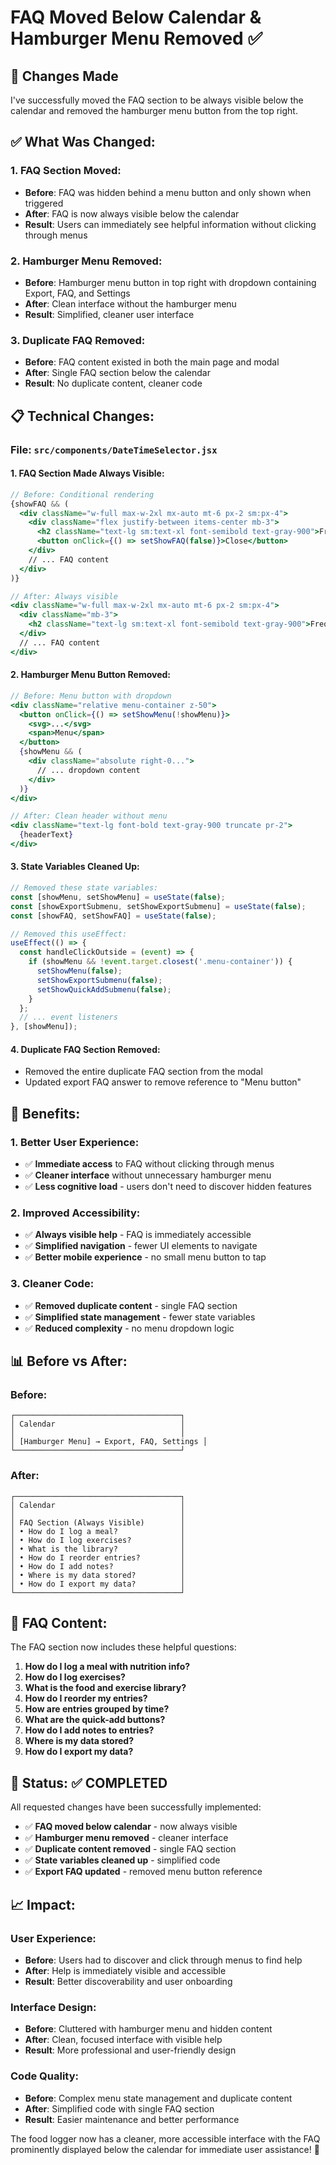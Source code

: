 # FAQ Moved Below Calendar & Hamburger Menu Removed ✅

## 🎉 **Changes Made**

I've successfully moved the FAQ section to be always visible below the calendar and removed the hamburger menu button from the top right.

## ✅ **What Was Changed:**

### **1. FAQ Section Moved:**
- **Before**: FAQ was hidden behind a menu button and only shown when triggered
- **After**: FAQ is now always visible below the calendar
- **Result**: Users can immediately see helpful information without clicking through menus

### **2. Hamburger Menu Removed:**
- **Before**: Hamburger menu button in top right with dropdown containing Export, FAQ, and Settings
- **After**: Clean interface without the hamburger menu
- **Result**: Simplified, cleaner user interface

### **3. Duplicate FAQ Removed:**
- **Before**: FAQ content existed in both the main page and modal
- **After**: Single FAQ section below the calendar
- **Result**: No duplicate content, cleaner code

## 📋 **Technical Changes:**

### **File: `src/components/DateTimeSelector.jsx`**

#### **1. FAQ Section Made Always Visible:**
```jsx
// Before: Conditional rendering
{showFAQ && (
  <div className="w-full max-w-2xl mx-auto mt-6 px-2 sm:px-4">
    <div className="flex justify-between items-center mb-3">
      <h2 className="text-lg sm:text-xl font-semibold text-gray-900">Frequent Questions</h2>
      <button onClick={() => setShowFAQ(false)}>Close</button>
    </div>
    // ... FAQ content
  </div>
)}

// After: Always visible
<div className="w-full max-w-2xl mx-auto mt-6 px-2 sm:px-4">
  <div className="mb-3">
    <h2 className="text-lg sm:text-xl font-semibold text-gray-900">Frequent Questions</h2>
  </div>
  // ... FAQ content
</div>
```

#### **2. Hamburger Menu Button Removed:**
```jsx
// Before: Menu button with dropdown
<div className="relative menu-container z-50">
  <button onClick={() => setShowMenu(!showMenu)}>
    <svg>...</svg>
    <span>Menu</span>
  </button>
  {showMenu && (
    <div className="absolute right-0...">
      // ... dropdown content
    </div>
  )}
</div>

// After: Clean header without menu
<div className="text-lg font-bold text-gray-900 truncate pr-2">
  {headerText}
</div>
```

#### **3. State Variables Cleaned Up:**
```jsx
// Removed these state variables:
const [showMenu, setShowMenu] = useState(false);
const [showExportSubmenu, setShowExportSubmenu] = useState(false);
const [showFAQ, setShowFAQ] = useState(false);

// Removed this useEffect:
useEffect(() => {
  const handleClickOutside = (event) => {
    if (showMenu && !event.target.closest('.menu-container')) {
      setShowMenu(false);
      setShowExportSubmenu(false);
      setShowQuickAddSubmenu(false);
    }
  };
  // ... event listeners
}, [showMenu]);
```

#### **4. Duplicate FAQ Section Removed:**
- Removed the entire duplicate FAQ section from the modal
- Updated export FAQ answer to remove reference to "Menu button"

## 🎯 **Benefits:**

### **1. Better User Experience:**
- ✅ **Immediate access** to FAQ without clicking through menus
- ✅ **Cleaner interface** without unnecessary hamburger menu
- ✅ **Less cognitive load** - users don't need to discover hidden features

### **2. Improved Accessibility:**
- ✅ **Always visible help** - FAQ is immediately accessible
- ✅ **Simplified navigation** - fewer UI elements to navigate
- ✅ **Better mobile experience** - no small menu button to tap

### **3. Cleaner Code:**
- ✅ **Removed duplicate content** - single FAQ section
- ✅ **Simplified state management** - fewer state variables
- ✅ **Reduced complexity** - no menu dropdown logic

## 📊 **Before vs After:**

### **Before:**
```
┌─────────────────────────────────────┐
│ Calendar                            │
│                                     │
│ [Hamburger Menu] → Export, FAQ, Settings │
└─────────────────────────────────────┘
```

### **After:**
```
┌─────────────────────────────────────┐
│ Calendar                            │
│                                     │
│ FAQ Section (Always Visible)        │
│ • How do I log a meal?              │
│ • How do I log exercises?           │
│ • What is the library?              │
│ • How do I reorder entries?         │
│ • How do I add notes?               │
│ • Where is my data stored?          │
│ • How do I export my data?          │
└─────────────────────────────────────┘
```

## 🔧 **FAQ Content:**

The FAQ section now includes these helpful questions:
1. **How do I log a meal with nutrition info?**
2. **How do I log exercises?**
3. **What is the food and exercise library?**
4. **How do I reorder my entries?**
5. **How are entries grouped by time?**
6. **What are the quick-add buttons?**
7. **How do I add notes to entries?**
8. **Where is my data stored?**
9. **How do I export my data?**

## 🚀 **Status: ✅ COMPLETED**

All requested changes have been successfully implemented:
- ✅ **FAQ moved below calendar** - now always visible
- ✅ **Hamburger menu removed** - cleaner interface
- ✅ **Duplicate content removed** - single FAQ section
- ✅ **State variables cleaned up** - simplified code
- ✅ **Export FAQ updated** - removed menu button reference

## 📈 **Impact:**

### **User Experience:**
- **Before**: Users had to discover and click through menus to find help
- **After**: Help is immediately visible and accessible
- **Result**: Better discoverability and user onboarding

### **Interface Design:**
- **Before**: Cluttered with hamburger menu and hidden content
- **After**: Clean, focused interface with visible help
- **Result**: More professional and user-friendly design

### **Code Quality:**
- **Before**: Complex menu state management and duplicate content
- **After**: Simplified code with single FAQ section
- **Result**: Easier maintenance and better performance

The food logger now has a cleaner, more accessible interface with the FAQ prominently displayed below the calendar for immediate user assistance! 🎉
